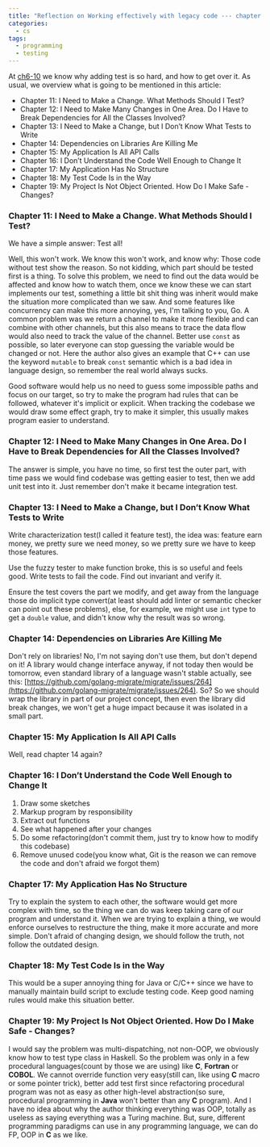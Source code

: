 ```yaml
---
title: "Reflection on Working effectively with legacy code --- chapter 11 to 19"
categories:
  - cs
tags:
  - programming
  - testing
---
```


At [ch6-10](/blog/cs/reflection-on-working-effectively-with-legacy-code-ch-6-10/) we know why adding test is so hard, and how to get over it. As usual, we overview what is going to be mentioned in this article:

- Chapter 11: I Need to Make a Change. What Methods Should I Test?
- Chapter 12: I Need to Make Many Changes in One Area. Do I Have to Break Dependencies for All the Classes Involved?
- Chapter 13: I Need to Make a Change, but I Don’t Know What Tests to Write
- Chapter 14: Dependencies on Libraries Are Killing Me
- Chapter 15: My Application Is All API Calls
- Chapter 16: I Don’t Understand the Code Well Enough to Change It
- Chapter 17: My Application Has No Structure
- Chapter 18: My Test Code Is in the Way
- Chapter 19: My Project Is Not Object Oriented. How Do I Make Safe - Changes?

### Chapter 11: I Need to Make a Change. What Methods Should I Test?

We have a simple answer: Test all!

Well, this won't work. We know this won't work, and know why: Those code without test show the reason. So not kidding, which part should be tested first is a thing. To solve this problem, we need to find out the data would be affected and know how to watch them, once we know these we can start implements our test, something a little bit shit thing was inherit would make the situation more complicated than we saw. And some features like concurrency can make this more annoying, yes, I'm talking to you, Go. A common problem was we return a channel to make it more flexible and can combine with other channels, but this also means to trace the data flow would also need to track the value of the channel. Better use `const` as possible, so later everyone can stop guessing the variable would be changed or not. Here the author also gives an example that C++ can use the keyword `mutable` to break `const` semantic which is a bad idea in language design, so remember the real world always sucks.

Good software would help us no need to guess some impossible paths and focus on our target, so try to make the program had rules that can be followed, whatever it's implicit or explicit. When tracking the codebase we would draw some effect graph, try to make it simpler, this usually makes program easier to understand.

### Chapter 12: I Need to Make Many Changes in One Area. Do I Have to Break Dependencies for All the Classes Involved?

The answer is simple, you have no time, so first test the outer part, with time pass we would find codebase was getting easier to test, then we add unit test into it. Just remember don't make it became integration test.

### Chapter 13: I Need to Make a Change, but I Don’t Know What Tests to Write

Write characterization test(I called it feature test), the idea was: feature earn money, we pretty sure we need money, so we pretty sure we have to keep those features.

Use the fuzzy tester to make function broke, this is so useful and feels good. Write tests to fail the code. Find out invariant and verify it.

Ensure the test covers the part we modify, and get away from the language those do implicit type convert(at least should add linter or semantic checker can point out these problems), else, for example, we might use `int` type to get a `double` value, and didn't know why the result was so wrong.

### Chapter 14: Dependencies on Libraries Are Killing Me

Don't rely on libraries! No, I'm not saying don't use them, but don't depend on it! A library would change interface anyway, if not today then would be tomorrow, even standard library of a language wasn't stable actually, see this: [https://github.com/golang-migrate/migrate/issues/264](https://github.com/golang-migrate/migrate/issues/264). So? So we should wrap the library in part of our project concept, then even the library did break changes, we won't get a huge impact because it was isolated in a small part.

### Chapter 15: My Application Is All API Calls

Well, read chapter 14 again?

### Chapter 16: I Don’t Understand the Code Well Enough to Change It

1. Draw some sketches
2. Markup program by responsibility
3. Extract out functions
4. See what happened after your changes
5. Do some refactoring(don't commit them, just try to know how to modify this codebase)
6. Remove unused code(you know what, Git is the reason we can remove the code and don't afraid we forgot them)

### Chapter 17: My Application Has No Structure

Try to explain the system to each other, the software would get more complex with time, so the thing we can do was keep taking care of our program and understand it. When we are trying to explain a thing, we would enforce ourselves to restructure the thing, make it more accurate and more simple. Don't afraid of changing design, we should follow the truth, not follow the outdated design.

### Chapter 18: My Test Code Is in the Way

This would be a super annoying thing for Java or C/C++ since we have to manually maintain build script to exclude testing code. Keep good naming rules would make this situation better.

### Chapter 19: My Project Is Not Object Oriented. How Do I Make Safe - Changes?

I would say the problem was multi-dispatching, not non-OOP, we obviously know how to test type class in Haskell. So the problem was only in a few procedural languages(count by those we are using) like **C**, **Fortran** or **COBOL**. We cannot override function very easy(still can, like using **C** macro or some pointer trick), better add test first since refactoring procedural program was not as easy as other high-level abstraction(so sure, procedural programming in **Java** won't better than any **C** program). And I have no idea about why the author thinking everything was OOP, totally as useless as saying everything was a Turing machine. But, sure, different programming paradigms can use in any programming language, we can do FP, OOP in **C** as we like.
